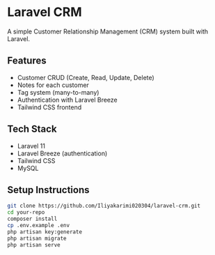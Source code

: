 # Laravel CRM

A simple Customer Relationship Management (CRM) system built with Laravel.

## Features

- Customer CRUD (Create, Read, Update, Delete)
- Notes for each customer
- Tag system (many-to-many)
- Authentication with Laravel Breeze
- Tailwind CSS frontend

## Tech Stack

- Laravel 11
- Laravel Breeze (authentication)
- Tailwind CSS
- MySQL

## Setup Instructions

```bash
git clone https://github.com/Iliyakarimi020304/laravel-crm.git
cd your-repo
composer install
cp .env.example .env
php artisan key:generate
php artisan migrate
php artisan serve
